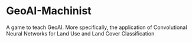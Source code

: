 # GeoAI-Machinist
A game to teach GeoAI. More specifically, the application of Convolutional Neural Networks for Land Use and Land Cover Classification
